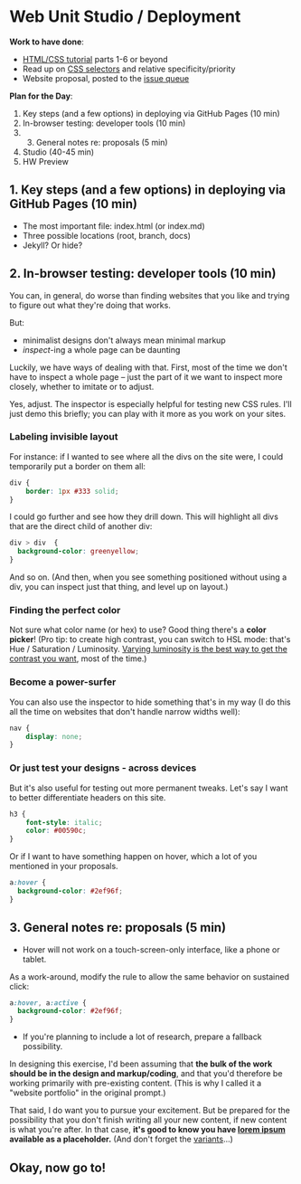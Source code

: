# Web Unit Studio / Deployment

**Work to have done**:

* [HTML/CSS tutorial](http://web.archive.org/web/20190213013947/https://internetingishard.com/html-and-css/) parts 1-6 or beyond
* Read up on [CSS selectors](https://css-tricks.com/how-css-selectors-work/) and relative specificity/priority
* Website proposal, posted to the [issue queue](https://github.com/pitt-cdm/miller2019spring/issues/12)

**Plan for the Day**:

1. Key steps (and a few options) in deploying via GitHub Pages (10 min)
2. In-browser testing: developer tools (10 min)
3. 3. General notes re: proposals (5 min)
4. Studio (40-45 min)
5. HW Preview

## 1. Key steps (and a few options) in deploying via GitHub Pages (10 min)

* The most important file: index.html (or index.md)
* Three possible locations (root, branch, docs)
* Jekyll? Or hide?

## 2. In-browser testing: developer tools (10 min)

You can, in general, do worse than finding websites that you like and trying to figure out what they're doing that works.

But:
* minimalist designs don't always mean minimal markup
* *inspect*-ing a whole page can be daunting

Luckily, we have ways of dealing with that. First, most of the time we don't have to inspect a whole page – just the part of it we want to inspect more closely, whether to imitate or to adjust.

Yes, adjust. The inspector is especially helpful for testing new CSS rules. I'll just demo this briefly; you can play with it more as you work on your sites.

### Labeling invisible layout
For instance: if I wanted to see where all the divs on the site were, I could temporarily put a border on them all:
```css
div {
    border: 1px #333 solid;
}
```

I could go further and see how they drill down. This will highlight all divs that are the direct child of another div:
```css
div > div  {
  background-color: greenyellow;
}
```

And so on. (And then, when you see something positioned without using a div, you can inspect just that thing, and level up on layout.)

### Finding the perfect color
Not sure what color name (or hex) to use? Good thing there's a **color picker**! (Pro tip: to create high contrast, you can switch to HSL mode: that's Hue / Saturation / Luminosity. [Varying luminosity is the best way to get the contrast you want](http://www.eyequant.com/blog/hacking-web-design-with-neuroscience), most of the time.)

### Become a power-surfer
You can also use the inspector to hide something that's in my way (I do this all the time on websites that don't handle narrow widths well):
```css
nav {
    display: none;
}
```

### Or just test your designs - across devices
But it's also useful for testing out more permanent tweaks. Let's say I want to better differentiate headers on this site.

```css
h3 {
    font-style: italic;
    color: #00590c;
}
```

Or if I want to have something happen on hover, which a lot of you mentioned in your proposals.

```css
a:hover {
  background-color: #2ef96f;
}
```

## 3. General notes re: proposals (5 min)

* Hover will not work on a touch-screen-only interface, like a phone or tablet. <!-- Demo emulation mode -->

As a work-around, modify the rule to allow the same behavior on sustained click:

```css
a:hover, a:active {
  background-color: #2ef96f;
}
```

* If you're planning to include a lot of research, prepare a fallback possibility.

In designing this exercise, I'd been assuming that **the bulk of the work should be in the design and markup/coding**, and that you'd therefore be working primarily with pre-existing content. (This is why I called it a "website portfolio" in the original prompt.)

That said, I do want you to pursue your excitement. But be prepared for the possibility that you don't finish writing all your new content, if new content is what you're after. In that case, **it's good to know you have [lorem ipsum](https://loremipsum.io) available as a placeholder.** (And don't forget the [variants](https://loremipsum.io/#lorem-ipsum-all-the-things)...)


## Okay, now go to!

<div style="height:500px; height:50vh;">
<!-- This div left intentionally blank, for spacing -->
</div>


## Homework for Next Time

* **Do** more of the [tutorial](http://web.archive.org/web/20190213013947/https://internetingishard.com/html-and-css/), including at least Flexbox (8) and Responsive Design (10), if you haven't yet.
* **Compose and push** a website preview: a beginning.
    - If you're opting not to make this site public, make sure you can open it in a web browser from your Box... and that I have a link to the Box folder.
* Next class, we'll do our criteria generation. Consider: What shared baseline do you want to hold yourself to? What beyond that do you aspire to do, even if you don't quite succeed?

